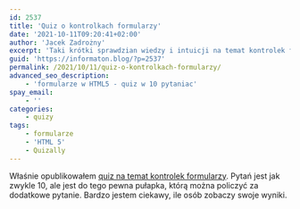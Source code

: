 ```yaml
---
id: 2537
title: 'Quiz o kontrolkach formularzy'
date: '2021-10-11T09:20:41+02:00'
author: 'Jacek Zadrożny'
excerpt: 'Taki krótki sprawdzian wiedzy i intuicji na temat kontrolek formularzy w HTML. Typy, atrybuty i pułapka.'
guid: 'https://informaton.blog/?p=2537'
permalink: /2021/10/11/quiz-o-kontrolkach-formularzy/
advanced_seo_description:
    - 'formularze w HTML5 - quiz w 10 pytaniac'
spay_email:
    - ''
categories:
    - quizy
tags:
    - formularze
    - 'HTML 5'
    - Quizally
---
```


Właśnie opublikowałem [quiz na temat kontrolek formularzy](https://www.quizally.pl/quiz/show?id=22). Pytań jest jak zwykle 10, ale jest do tego pewna pułapka, którą można policzyć za dodatkowe pytanie. Bardzo jestem ciekawy, ile osób zobaczy swoje wyniki.

